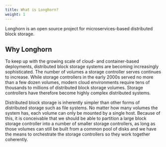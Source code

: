 ```yaml
---
title: What is Longhorn?
weight: 1
---
```


Longhorn is an open source project for microservices-based distributed block storage.

## Why Longhorn

To keep up with the growing scale of cloud- and container-based deployments, distributed block storage systems are becoming increasingly sophisticated. The number of volumes a storage controller serves continues to increase. While storage controllers in the early 2000s served no more than a few dozen volumes, modern cloud environments require tens of thousands to millions of distributed block storage volumes. Storage controllers have therefore become highly complex distributed systems.

Distributed block storage is inherently simpler than other forms of distributed storage such as file systems. No matter how many volumes the system has, each volume can only be mounted by a single host. Because of this, it is conceivable that we should be able to partition a large block storage controller into a number of smaller storage controllers, as long as those volumes can still be built from a common pool of disks and we have the means to orchestrate the storage controllers so they work together coherently.